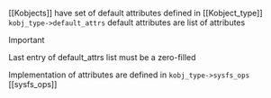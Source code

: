 [[Kobjects]] have set of default attributes defined in [[Kobject_type]] 
`kobj_type->default_attrs`
default attributes are list of attributes 

> [!IMPORTANT]
> Last entry of default_attrs list must be a zero-filled 

Implementation of attributes are defined in `kobj_type->sysfs_ops`  [[sysfs_ops]]